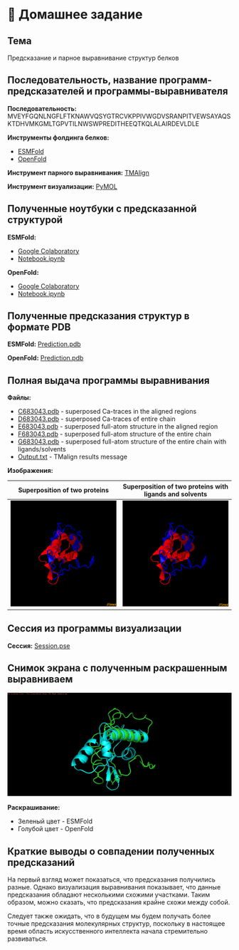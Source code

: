 # 🧬 Домашнее задание

## Тема

Предсказание и парное выравнивание структур белков

## Последовательность, название программ-предсказателей и программы-выравнивателя

**Последовательность:** MVEYFGQNLNGFLFTKNAWVQSYGTRCVKPPIVWGDVSRANPITVEWSAYAQSKTDHVMKGMLTGPVTILNWSWPREDITHEEQTKQLALAIRDEVLDLE

**Инструменты фолдинга белков:**

- [ESMFold](https://colab.research.google.com/github/sokrypton/ColabFold/blob/main/ESMFold.ipynb)
- [OpenFold](https://colab.research.google.com/github/aqlaboratory/openfold/blob/main/notebooks/OpenFold.ipynb)

**Инструмент парного выравнивания:** [TMAlign](https://zhanggroup.org/TM-align/)

**Инструмент визуализации:** [PyMOL](https://pymol.org/2/)

## Полученные ноутбуки с предсказанной структурой

**ESMFold:**

- [Google Colaboratory](https://colab.research.google.com/drive/1MM_qSZsz5EzfUm_szxZqZfkBYG_7GcgO?usp=sharing)
- [Notebook.ipynb]()

**OpenFold:**

- [Google Colaboratory](https://colab.research.google.com/drive/1QZrJjq__T7Is2HBVAeP5a5YK3Xo8_NED?usp=sharing)
- [Notebook.ipynb]()

## Полученные предсказания структур в формате PDB

**ESMFold:** [Prediction.pdb]()

**OpenFold:** [Prediction.pdb]()

## Полная выдача программы выравнивания

**Файлы:**

- [C683043.pdb]() - superposed Ca-traces in the aligned regions
- [D683043.pdb]() - superposed Ca-traces of entire chain
- [E683043.pdb]() - superposed full-atom structure in the aligned region
- [F683043.pdb]() - superposed full-atom structure of the entire chain
- [G683043.pdb]() - superposed full-atom structure of the entire chain with ligands/solvents
- [Output.txt]() - TMalign results message

**Изображения:**

|                         Superposition of two proteins                         |                                      Superposition of two proteins with ligands and solvents                                      |
| :---------------------------------------------------------------------------: | :-------------------------------------------------------------------------------------------------------------------------------: |
| ![Superposition of two proteins](./TMAlign/Superposition_of_two_proteins.png) | ![Superposition of two proteins with ligands and solvents](./TMAlign/Superposition_of_two_proteins_with_ligands_and_solvents.png) |

## Сессия из программы визуализации

**Сессия:** [Session.pse]()

## Снимок экрана с полученным раскрашенным выравниваем

![Colored alignment of structures](./PyMOL/Colored_alignment_of_structures.png)

**Раскрашивание:**

- Зеленый цвет - ESMFold
- Голубой цвет - OpenFold

## Краткие выводы о совпадении полученных предсказаний

На первый взгляд может показаться, что предсказания получились разные. Однако визуализация выравнивания показывает, что данные предсказания обладают несколькими схожими участками. Таким образом, можно сказать, что предсказания крайне схожи между собой.

Следует также ожидать, что в будущем мы будем получать более точные предсказания молекулярных структур, поскольку в настоящее время область искусственного интеллекта начала стремительно развиваться.
